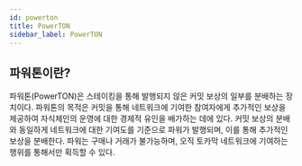 ```yaml
---
id: powerton
title: PowerTON
sidebar_label: PowerTON
---
```


## 파워톤이란?
파워톤(PowerTON)은 스테이킹을 통해 발행되지 않은 커밋 보상의 일부를 분배하는 장치이다. 파워톤의 목적은 커밋을 통해 네트워크에 기여한 참여자에게 추가적인 보상을 제공하여 자식체인의 운영에 대한 경제적 유인을 배가하는 데에 있다. 커밋 보상의 분배와 동일하게 네트워크에 대한 기여도를 기준으로 파워가 발행되며, 이를 통해 추가적인 보상을 분배한다. 파워는 구매나 거래가 불가능하며, 오직 토카막 네트워크에 기여하는 행위를 통해서만 획득할 수 있다.
